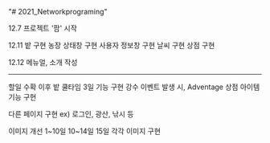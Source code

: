 "# 2021_Networkprograming" 

12.7
프로젝트 '팜' 시작

12.11
밭 구현
농장 상태창 구현
사용자 정보창 구현
날씨 구현
상점 구현

12.12
메뉴얼, 소개 작성

------------------------------------------------

할일
수확 이후 밭 쿨타임 3일 기능 구현
강수 이벤트 발생 시, Adventage
상점 아이템 기능 구현

다른 페이지 구현
ex) 로그인, 광산, 낚시 등

이미지 개선
1~10일 10~14일 15일 각각 이미지 구현

